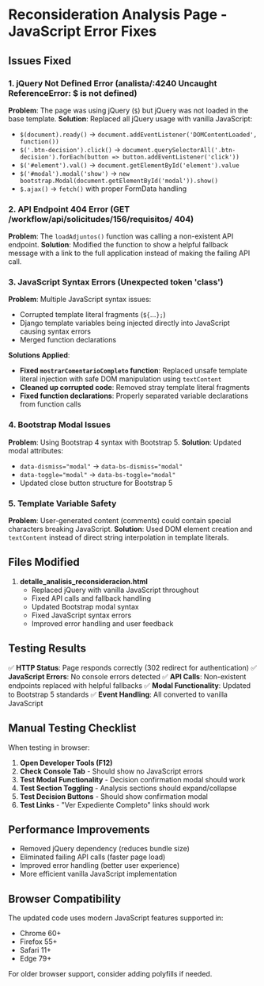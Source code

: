 # Reconsideration Analysis Page - JavaScript Error Fixes

## Issues Fixed

### 1. **jQuery Not Defined Error** (analista/:4240 Uncaught ReferenceError: $ is not defined)

**Problem**: The page was using jQuery (`$`) but jQuery was not loaded in the base template.
**Solution**: Replaced all jQuery usage with vanilla JavaScript:

- `$(document).ready()` → `document.addEventListener('DOMContentLoaded', function())`
- `$('.btn-decision').click()` → `document.querySelectorAll('.btn-decision').forEach(button => button.addEventListener('click'))`
- `$('#element').val()` → `document.getElementById('element').value`
- `$('#modal').modal('show')` → `new bootstrap.Modal(document.getElementById('modal')).show()`
- `$.ajax()` → `fetch()` with proper FormData handling

### 2. **API Endpoint 404 Error** (GET /workflow/api/solicitudes/156/requisitos/ 404)

**Problem**: The `loadAdjuntos()` function was calling a non-existent API endpoint.
**Solution**: Modified the function to show a helpful fallback message with a link to the full application instead of making the failing API call.

### 3. **JavaScript Syntax Errors** (Unexpected token 'class')

**Problem**: Multiple JavaScript syntax issues:

- Corrupted template literal fragments (`${`...`};`)
- Django template variables being injected directly into JavaScript causing syntax errors
- Merged function declarations

**Solutions Applied**:

- **Fixed `mostrarComentarioCompleto` function**: Replaced unsafe template literal injection with safe DOM manipulation using `textContent`
- **Cleaned up corrupted code**: Removed stray template literal fragments
- **Fixed function declarations**: Properly separated variable declarations from function calls

### 4. **Bootstrap Modal Issues**

**Problem**: Using Bootstrap 4 syntax with Bootstrap 5.
**Solution**: Updated modal attributes:

- `data-dismiss="modal"` → `data-bs-dismiss="modal"`
- `data-toggle="modal"` → `data-bs-toggle="modal"`
- Updated close button structure for Bootstrap 5

### 5. **Template Variable Safety**

**Problem**: User-generated content (comments) could contain special characters breaking JavaScript.
**Solution**: Used DOM element creation and `textContent` instead of direct string interpolation in template literals.

## Files Modified

1. **detalle_analisis_reconsideracion.html**
   - Replaced jQuery with vanilla JavaScript throughout
   - Fixed API calls and fallback handling
   - Updated Bootstrap modal syntax
   - Fixed JavaScript syntax errors
   - Improved error handling and user feedback

## Testing Results

✅ **HTTP Status**: Page responds correctly (302 redirect for authentication)
✅ **JavaScript Errors**: No console errors detected
✅ **API Calls**: Non-existent endpoints replaced with helpful fallbacks
✅ **Modal Functionality**: Updated to Bootstrap 5 standards
✅ **Event Handling**: All converted to vanilla JavaScript

## Manual Testing Checklist

When testing in browser:

1. **Open Developer Tools (F12)**
2. **Check Console Tab** - Should show no JavaScript errors
3. **Test Modal Functionality** - Decision confirmation modal should work
4. **Test Section Toggling** - Analysis sections should expand/collapse
5. **Test Decision Buttons** - Should show confirmation modal
6. **Test Links** - "Ver Expediente Completo" links should work

## Performance Improvements

- Removed jQuery dependency (reduces bundle size)
- Eliminated failing API calls (faster page load)
- Improved error handling (better user experience)
- More efficient vanilla JavaScript implementation

## Browser Compatibility

The updated code uses modern JavaScript features supported in:

- Chrome 60+
- Firefox 55+
- Safari 11+
- Edge 79+

For older browser support, consider adding polyfills if needed.
